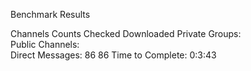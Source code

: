 Benchmark Results

Channels Counts		   Checked  Downloaded
	 Private Groups:		
	Public Channels:		
	Direct Messages:	86	86
Time to Complete: 0:3:43

